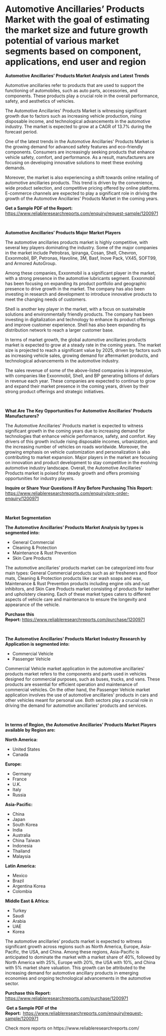 <p><h1>Automotive Ancillaries’ Products Market with the goal of estimating the market size and future growth potential of various market segments based on component, applications, end user and region</h1></p><p><strong>Automotive Ancillaries’ Products Market Analysis and Latest Trends</strong></p>
<p><p>Automotive ancillaries refer to products that are used to support the functioning of automobiles, such as auto parts, accessories, and components. These products play a crucial role in the overall performance, safety, and aesthetics of vehicles.</p><p>The Automotive Ancillaries' Products Market is witnessing significant growth due to factors such as increasing vehicle production, rising disposable income, and technological advancements in the automotive industry. The market is expected to grow at a CAGR of 13.7% during the forecast period.</p><p>One of the latest trends in the Automotive Ancillaries' Products Market is the growing demand for advanced safety features and eco-friendly components. Consumers are increasingly seeking products that enhance vehicle safety, comfort, and performance. As a result, manufacturers are focusing on developing innovative solutions to meet these evolving demands.</p><p>Moreover, the market is also experiencing a shift towards online retailing of automotive ancillaries products. This trend is driven by the convenience, wide product selection, and competitive pricing offered by online platforms. E-commerce channels are expected to play a significant role in driving the growth of the Automotive Ancillaries' Products Market in the coming years.</p></p>
<p><strong>Get a Sample PDF of the Report:&nbsp;</strong> <a href="https://www.reliableresearchreports.com/enquiry/request-sample/1200971">https://www.reliableresearchreports.com/enquiry/request-sample/1200971</a></p>
<p>&nbsp;</p>
<p><strong>Automotive Ancillaries’ Products Major Market Players</strong></p>
<p><p>The automotive ancillaries products market is highly competitive, with several key players dominating the industry. Some of the major companies in the market include Petrobras, Ipiranga, Cosan, Shell, Chevron, Exxonmobil, BP, Petronas, Havoline, 3M, Basf, Inove Pack, VX45, SOFT99, and Armored AutoGroup.</p><p>Among these companies, Exxonmobil is a significant player in the market, with a strong presence in the automotive lubricants segment. Exxonmobil has been focusing on expanding its product portfolio and geographic presence to drive growth in the market. The company has also been investing in research and development to introduce innovative products to meet the changing needs of customers.</p><p>Shell is another key player in the market, with a focus on sustainable solutions and environmentally friendly products. The company has been investing in digitalization and technology to enhance its product offerings and improve customer experience. Shell has also been expanding its distribution network to reach a larger customer base.</p><p>In terms of market growth, the global automotive ancillaries products market is expected to grow at a steady rate in the coming years. The market size is projected to reach a significant value by 2025, driven by factors such as increasing vehicle sales, growing demand for aftermarket products, and technological advancements in the automotive industry.</p><p>The sales revenue of some of the above-listed companies is impressive, with companies like Exxonmobil, Shell, and BP generating billions of dollars in revenue each year. These companies are expected to continue to grow and expand their market presence in the coming years, driven by their strong product offerings and strategic initiatives.</p></p>
<p>&nbsp;</p>
<p><strong>What Are The Key Opportunities For Automotive Ancillaries’ Products Manufacturers?</strong></p>
<p><p>The Automotive Ancillaries' Products market is expected to witness significant growth in the coming years due to increasing demand for technologies that enhance vehicle performance, safety, and comfort. Key drivers of this growth include rising disposable incomes, urbanization, and the increasing number of vehicles on roads worldwide. Moreover, the growing emphasis on vehicle customization and personalization is also contributing to market expansion. Major players in the market are focusing on innovation and product development to stay competitive in the evolving automotive industry landscape. Overall, the Automotive Ancillaries' Products market is poised for steady growth and offers promising opportunities for industry players.</p></p>
<p><strong>Inquire or Share Your Questions If Any Before Purchasing This Report:</strong> <a href="https://www.reliableresearchreports.com/enquiry/pre-order-enquiry/1200971">https://www.reliableresearchreports.com/enquiry/pre-order-enquiry/1200971</a></p>
<p>&nbsp;</p>
<p><strong>Market Segmentation</strong></p>
<p><strong>The Automotive Ancillaries’ Products Market Analysis by types is segmented into:</strong></p>
<p><ul><li>General Commercial</li><li>Cleaning & Protection</li><li>Maintenance & Rust Prevention</li><li>Skin Care Products</li></ul></p>
<p><p>The automotive ancillaries’ products market can be categorized into four main types: General Commercial products such as air fresheners and floor mats, Cleaning & Protection products like car wash soaps and wax, Maintenance & Rust Prevention products including engine oils and rust inhibitors, and Skin Care Products market consisting of products for leather and upholstery cleaning. Each of these market types caters to different aspects of vehicle care and maintenance to ensure the longevity and appearance of the vehicle.</p></p>
<p><strong>Purchase this Report:&nbsp;</strong><a href="https://www.reliableresearchreports.com/purchase/1200971">https://www.reliableresearchreports.com/purchase/1200971</a></p>
<p>&nbsp;</p>
<p><strong>The Automotive Ancillaries’ Products Market Industry Research by Application is segmented into:</strong></p>
<p><ul><li>Commercial Vehicle</li><li>Passenger Vehicle</li></ul></p>
<p><p>Commercial Vehicle market application in the automotive ancillaries' products market refers to the components and parts used in vehicles designed for commercial purposes, such as buses, trucks, and vans. These products are essential for efficient operation and maintenance of commercial vehicles. On the other hand, the Passenger Vehicle market application involves the use of automotive ancillaries' products in cars and other vehicles meant for personal use. Both sectors play a crucial role in driving the demand for automotive ancillaries' products and services.</p></p>
<p>&nbsp;</p>
<p><strong>In terms of Region, the Automotive Ancillaries’ Products Market Players available by Region are:</strong></p>
<p>
    <p> <strong> North America: </strong>
        <ul>
            <li>United States</li>
            <li>Canada</li>
        </ul>
        </p> 
    <p> <strong> Europe: </strong>
        <ul>
            <li>Germany</li>
            <li>France</li>
            <li>U.K.</li>
            <li>Italy</li>
            <li>Russia</li>
        </ul>
        </p> 
    <p> <strong> Asia-Pacific: </strong>
        <ul>
            <li>China</li>
            <li>Japan</li>
            <li>South Korea</li>
            <li>India</li>
            <li>Australia</li>
            <li>China Taiwan</li>
            <li>Indonesia</li>
            <li>Thailand</li>
            <li>Malaysia</li>
        </ul>
        </p> 
    <p> <strong> Latin America: </strong>
        <ul>
            <li>Mexico</li>
            <li>Brazil</li>
            <li>Argentina Korea</li>
            <li>Colombia</li>
        </ul>
        </p> 
    <p> <strong> Middle East & Africa: </strong>
        <ul>
            <li>Turkey</li>
            <li>Saudi</li>
            <li>Arabia</li>
            <li>UAE</li>
            <li>Korea</li>
        </ul>
    </p>
    </p>
<p><p>The automotive ancillaries’ products market is expected to witness significant growth across regions such as North America, Europe, Asia-Pacific, the USA, and China. Among these regions, Asia-Pacific is anticipated to dominate the market with a market share of 40%, followed by North America with 25%, Europe with 20%, the USA with 10%, and China with 5% market share valuation. This growth can be attributed to the increasing demand for automotive ancillary products in emerging economies and ongoing technological advancements in the automotive sector.</p></p>
<p><strong>Purchase this Report: </strong><a href="https://www.reliableresearchreports.com/purchase/1200971">https://www.reliableresearchreports.com/purchase/1200971</a></p>
<p>&nbsp;<strong>Get a Sample PDF of the Report:&nbsp;&nbsp;</strong><a href="https://www.reliableresearchreports.com/enquiry/request-sample/1200971">https://www.reliableresearchreports.com/enquiry/request-sample/1200971</a></p>
<p><strong></strong></p>
<p>Check more reports on https://www.reliableresearchreports.com/</p>